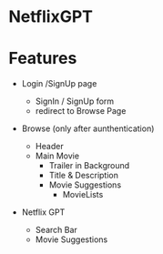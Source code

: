# NetflixGPT

# Features

- Login /SignUp page
  - SignIn / SignUp form
  - redirect to Browse Page
- Browse (only after aunthentication)

  - Header
  - Main Movie
    - Trailer in Background
    - Title & Description
    - Movie Suggestions
      - MovieLists

- Netflix GPT
  - Search Bar
  - Movie Suggestions
